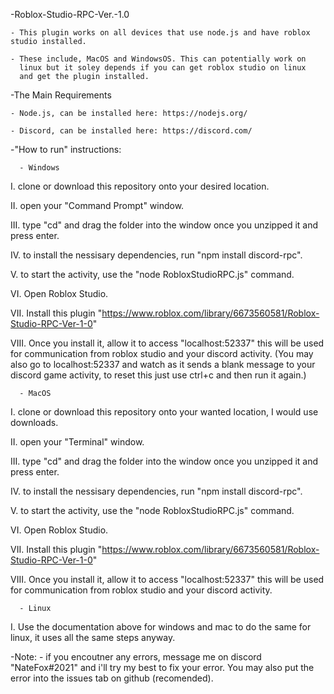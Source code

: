 -Roblox-Studio-RPC-Ver.-1.0

    - This plugin works on all devices that use node.js and have roblox studio installed.

    - These include, MacOS and WindowsOS. This can potentially work on
      linux but it soley depends if you can get roblox studio on linux
      and get the plugin installed.
      
-The Main Requirements

    - Node.js, can be installed here: https://nodejs.org/

    - Discord, can be installed here: https://discord.com/

-"How to run" instructions:

      - Windows

I. clone or download this repository onto your desired location.

II. open your "Command Prompt" window.

III. type "cd" and drag the folder into the window once you unzipped it and press enter.

IV. to install the nessisary dependencies, run "npm install discord-rpc".

V. to start the activity, use the "node RobloxStudioRPC.js" command.

VI. Open Roblox Studio.

VII. Install this plugin "https://www.roblox.com/library/6673560581/Roblox-Studio-RPC-Ver-1-0"

VIII. Once you install it, allow it to access "localhost:52337" this will be used for communication
   from roblox studio and your discord activity. (You may also go to localhost:52337 and watch as 
   it sends a blank message to your discord game activity, to reset this just use ctrl+c and then 
   run it again.)

      - MacOS

I. clone or download this repository onto your wanted location, I would use downloads.

II. open your "Terminal" window.

III. type "cd" and drag the folder into the window once you unzipped it and press enter.

IV. to install the nessisary dependencies, run "npm install discord-rpc".

V. to start the activity, use the "node RobloxStudioRPC.js" command.

VI. Open Roblox Studio.

VII. Install this plugin "https://www.roblox.com/library/6673560581/Roblox-Studio-RPC-Ver-1-0"

VIII. Once you install it, allow it to access "localhost:52337" this will be used for communication
   from roblox studio and your discord activity.

      - Linux
I. Use the documentation above for windows and mac to do the same for linux, it uses all the same 
   steps anyway.

-Note: 
    - if you encoutner any errors, message me on discord "NateFox#2021" and i'll try my best
      to fix your error. You may also put the error into the issues tab on github (recomended).
